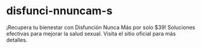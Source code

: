 # disfunci-nnuncam-s
¡Recupera tu bienestar con Disfunción Nunca Más por solo $39! Soluciones efectivas para mejorar la salud sexual. Visita el sitio oficial para más detalles.
